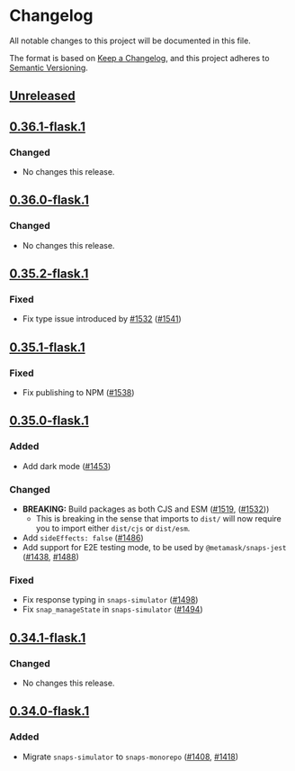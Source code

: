 # Changelog
All notable changes to this project will be documented in this file.

The format is based on [Keep a Changelog](https://keepachangelog.com/en/1.0.0/),
and this project adheres to [Semantic Versioning](https://semver.org/spec/v2.0.0.html).

## [Unreleased]

## [0.36.1-flask.1]
### Changed
- No changes this release.

## [0.36.0-flask.1]
### Changed
- No changes this release.

## [0.35.2-flask.1]
### Fixed
- Fix type issue introduced by [#1532](https://github.com/MetaMask/snaps/pull/1532) ([#1541](https://github.com/MetaMask/snaps/pull/1541))

## [0.35.1-flask.1]
### Fixed
- Fix publishing to NPM ([#1538](https://github.com/MetaMask/snaps/pull/1538))

## [0.35.0-flask.1]
### Added
- Add dark mode ([#1453](https://github.com/MetaMask/snaps/pull/1453))

### Changed
- **BREAKING:** Build packages as both CJS and ESM ([#1519](https://github.com/MetaMask/snaps/pull/1519), ([#1532](https://github.com/MetaMask/snaps/pull/1532)))
  - This is breaking in the sense that imports to `dist/` will now require you to import either `dist/cjs` or `dist/esm`.
- Add `sideEffects: false` ([#1486](https://github.com/MetaMask/snaps/pull/1486))
- Add support for E2E testing mode, to be used by `@metamask/snaps-jest` ([#1438](https://github.com/MetaMask/snaps/pull/1438), [#1488](https://github.com/MetaMask/snaps/pull/1488))

### Fixed
- Fix response typing in `snaps-simulator` ([#1498](https://github.com/MetaMask/snaps/pull/1498))
- Fix `snap_manageState` in `snaps-simulator` ([#1494](https://github.com/MetaMask/snaps/pull/1494))

## [0.34.1-flask.1]
### Changed
- No changes this release.

## [0.34.0-flask.1]
### Added
- Migrate `snaps-simulator` to `snaps-monorepo` ([#1408](https://github.com/MetaMask/snaps/pull/1408), [#1418](https://github.com/MetaMask/snaps/pull/1418))

[Unreleased]: https://github.com/MetaMask/snaps/compare/v0.36.1-flask.1...HEAD
[0.36.1-flask.1]: https://github.com/MetaMask/snaps/compare/v0.36.0-flask.1...v0.36.1-flask.1
[0.36.0-flask.1]: https://github.com/MetaMask/snaps/compare/v0.35.2-flask.1...v0.36.0-flask.1
[0.35.2-flask.1]: https://github.com/MetaMask/snaps/compare/v0.35.1-flask.1...v0.35.2-flask.1
[0.35.1-flask.1]: https://github.com/MetaMask/snaps/compare/v0.35.0-flask.1...v0.35.1-flask.1
[0.35.0-flask.1]: https://github.com/MetaMask/snaps/compare/v0.34.1-flask.1...v0.35.0-flask.1
[0.34.1-flask.1]: https://github.com/MetaMask/snaps/compare/v0.34.0-flask.1...v0.34.1-flask.1
[0.34.0-flask.1]: https://github.com/MetaMask/snaps/releases/tag/v0.34.0-flask.1
